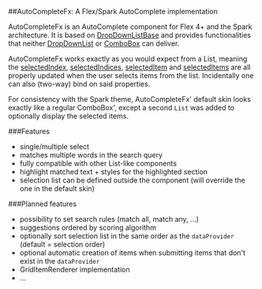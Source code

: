 ##AutoCompleteFx: A Flex/Spark AutoComplete implementation

AutoCompleteFx is an AutoComplete component for Flex 4+ and the Spark architecture. It is based on [DropDownListBase](http://help.adobe.com/en_US/FlashPlatform/reference/actionscript/3/spark/components/supportClasses/DropDownListBase.html) and provides functionalities that neither [DropDownList](http://help.adobe.com/en_US/FlashPlatform/reference/actionscript/3/spark/components/DropDownList.html) or [ComboBox](http://help.adobe.com/en_US/FlashPlatform/reference/actionscript/3/spark/components/ComboBox.html) can deliver.

AutoCompleteFx works exactly as you would expect from a List, meaning the [selectedIndex](http://help.adobe.com/en_US/FlashPlatform/reference/actionscript/3/spark/components/supportClasses/ListBase.html#selectedIndex), [selectedIndices](http://help.adobe.com/en_US/FlashPlatform/reference/actionscript/3/spark/components/List.html#selectedIndices), [selectedItem](http://help.adobe.com/en_US/FlashPlatform/reference/actionscript/3/spark/components/supportClasses/ListBase.html#selectedItem) and [selectedItems](http://help.adobe.com/en_US/FlashPlatform/reference/actionscript/3/spark/components/List.html#selectedItems) are all properly updated when the user selects items from the list. Incidentally one can also (two-way) bind on said properties.  

For consistency with the Spark theme, AutoCompleteFx' default skin looks exactly like a regular ComboBox', except a second `List` was added to optionally display the selected items.

###Features
 - single/multiple select
 - matches multiple words in the search query
 - fully compatible with other List-like components
 - highlight matched text + styles for the highlighted section
 - selection list can be defined outside the component (will override the one in the default skin)

###Planned features
 - possibility to set search rules (match all, match any, ...)
 - suggestions ordered by scoring algorithm
 - optionally sort selection list in the same order as the `dataProvider` (default = selection order)
 - optional automatic creation of items when submitting items that don't exist in the `dataProvider`
 - GridItemRenderer implementation
 - ...


